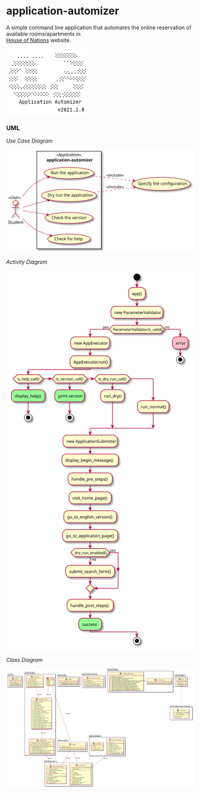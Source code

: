 # application-automizer
A simple command line application that automates the online reservation of available rooms/apartments in \
[House of Nations](https://www.house-of-nations.de/) website.

![alt Application Artwork](images/aa-artwork.png)

### UML
*Use Case Diagram*

![alt Use Case Diagram](images/use_case_diagram.svg)

*Activity Diagram*

![alt Activity Diagram](images/activity_diagram.svg)

*Class Diagram*

![alt Class Diagram](images/class_diagram.svg)
